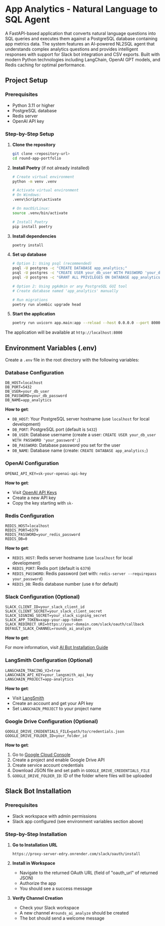 # App Analytics - Natural Language to SQL Agent

A FastAPI-based application that converts natural language questions into SQL queries and executes them against a PostgreSQL database containing app metrics data. The system features an AI-powered NL2SQL agent that understands complex analytics questions and provides intelligent responses with support for Slack bot integration and CSV exports. Built with modern Python technologies including LangChain, OpenAI GPT models, and Redis caching for optimal performance.

## Project Setup

### Prerequisites
- Python 3.11 or higher
- PostgreSQL database
- Redis server
- OpenAI API key

### Step-by-Step Setup

1. **Clone the repository**
   ```bash
   git clone <repository-url>
   cd round-app-portfolio
   ```

2. **Install Poetry** (if not already installed)
   ```bash
   # Create virtual environment
   python -m venv .venv
   
   # Activate virtual environment
   # On Windows:
   .venv\Scripts\activate
   
   # On macOS/Linux:
   source .venv/bin/activate
   
   # Install Poetry
   pip install poetry
   ```

3. **Install dependencies**
   ```bash
   poetry install
   ```


4. **Set up database**
   ```bash
   # Option 1: Using psql (recommended)
   psql -U postgres -c "CREATE DATABASE app_analytics;"
   psql -U postgres -c "CREATE USER your_db_user WITH PASSWORD 'your_db_password';"
   psql -U postgres -c "GRANT ALL PRIVILEGES ON DATABASE app_analytics TO your_db_user;"
   
   # Option 2: Using pgAdmin or any PostgreSQL GUI tool
   # Create database named 'app_analytics' manually
   
   # Run migrations
   poetry run alembic upgrade head
   ```

5. **Start the application**
   ```bash
   poetry run uvicorn app.main:app --reload --host 0.0.0.0 --port 8000
   ```

The application will be available at `http://localhost:8000`

## Environment Variables (.env)

Create a `.env` file in the root directory with the following variables:

### Database Configuration
```env
DB_HOST=localhost
DB_PORT=5432
DB_USER=your_db_user
DB_PASSWORD=your_db_password
DB_NAME=app_analytics
```
**How to get**: 
- `DB_HOST`: Your PostgreSQL server hostname (use `localhost` for local development)
- `DB_PORT`: PostgreSQL port (default is `5432`)
- `DB_USER`: Database username (create a user: `CREATE USER your_db_user WITH PASSWORD 'your_password';`)
- `DB_PASSWORD`: Database password you set for the user
- `DB_NAME`: Database name (create: `CREATE DATABASE app_analytics;`)

### OpenAI Configuration
```env
OPENAI_API_KEY=sk-your-openai-api-key
```
**How to get**: 
- Visit [OpenAI API Keys](https://platform.openai.com/api-keys)
- Create a new API key
- Copy the key starting with `sk-`

### Redis Configuration
```env
REDIS_HOST=localhost
REDIS_PORT=6379
REDIS_PASSWORD=your_redis_password
REDIS_DB=0
```
**How to get**:
- `REDIS_HOST`: Redis server hostname (use `localhost` for local development)
- `REDIS_PORT`: Redis port (default is `6379`)
- `REDIS_PASSWORD`: Redis password (set with: `redis-server --requirepass your_password`)
- `REDIS_DB`: Redis database number (use `0` for default)

### Slack Configuration (Optional)
```env
SLACK_CLIENT_ID=your_slack_client_id
SLACK_CLIENT_SECRET=your_slack_client_secret
SLACK_SIGNING_SECRET=your_slack_signing_secret
SLACK_APP_TOKEN=xapp-your-app-token
SLACK_REDIRECT_URI=https://your-domain.com/slack/oauth/callback
DEFAULT_SLACK_CHANNEL=rounds_ai_analyze
```
**How to get**:

For more information, visit [AI Bot Installation Guide](https://www.notion.so/Rounds-AI-Bot-Installation-Guide-22d4a312c589809abccaf0677ca0d6da)

### LangSmith Configuration (Optional)
```env
LANGCHAIN_TRACING_V2=true
LANGCHAIN_API_KEY=your_langsmith_api_key
LANGCHAIN_PROJECT=app-analytics
```
**How to get**:
- Visit [LangSmith](https://smith.langchain.com/)
- Create an account and get your API key
- Set `LANGCHAIN_PROJECT` to your project name

### Google Drive Configuration (Optional)
```env
GOOGLE_DRIVE_CREDENTIALS_FILE=path/to/credentials.json
GOOGLE_DRIVE_FOLDER_ID=your_folder_id
```
**How to get**:
1. Go to [Google Cloud Console](https://console.cloud.google.com/)
2. Create a project and enable Google Drive API
3. Create service account credentials
4. Download JSON file and set path in `GOOGLE_DRIVE_CREDENTIALS_FILE`
5. `GOOGLE_DRIVE_FOLDER_ID`: ID of the folder where files will be uploaded

## Slack Bot Installation

### Prerequisites
- Slack workspace with admin permissions
- Slack app configured (see environment variables section above)

### Step-by-Step Installation

1. **Go to Installation URL**
   ```
   https://proxy-server-edry.onrender.com/slack/oauth/install
   ```

2. **Install in Workspace**
   - Navigate to the returned OAuth URL (field of "oauth_url" of returned JSON)
   - Authorize the app
   - You should see a success message

3. **Verify Channel Creation**
   - Check your Slack workspace
   - A new channel `#rounds_ai_analyze` should be created
   - The bot should send a welcome message

